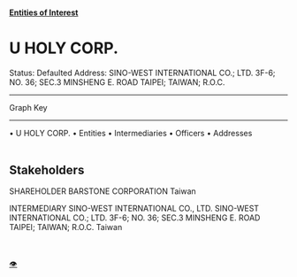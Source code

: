 #### [Entities of Interest](/list.html)
<link rel="stylesheet" type="text/css" href="../../assets/style.css">

<style>
body{background-image:url("http://eoi-graphs.s3-website-eu-west-1.amazonaws.com/U_HOLY_CORP..png");background-repeat: no-repeat;background-size: contain;}
.markdown>p>span{background-color: white;}
</style>

# U HOLY CORP.
<span>Status: Defaulted
Address: SINO-WEST INTERNATIONAL CO.; LTD. 3F-6; NO. 36; SEC.3  MINSHENG E. ROAD TAIPEI; TAIWAN; R.O.C.
</span>

---



<div class="legend">
Graph Key
<hr>
<span class="focus">• U HOLY CORP.</span>
<span class="entity">• Entities</span>
<span class="intermediary">• Intermediaries</span>
<span class="officer">• Officers</span>
<span class="address">• Addresses</span>
</div><br>


## Stakeholders
<span>SHAREHOLDER
BARSTONE CORPORATION
Taiwan
</span>

<span>INTERMEDIARY
SINO-WEST INTERNATIONAL CO., LTD.
SINO-WEST INTERNATIONAL CO.; LTD. 3F-6; NO. 36; SEC.3  MINSHENG E. ROAD TAIPEI; TAIWAN; R.O.C.
Taiwan
</span>


<br><br><a class="contribute_button" href="Readme.md">👁</a>